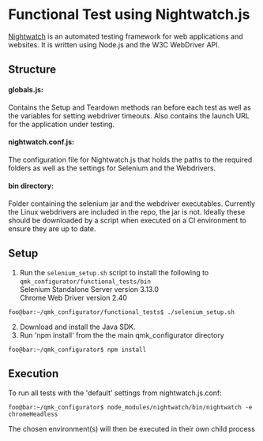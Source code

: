 # Functional Test using Nightwatch.js

[Nightwatch](http://nightwatchjs.org/) is an automated testing framework for web applications and websites. It is written using Node.js and the W3C WebDriver API. 

## Structure

#### globals.js:
Contains the Setup and Teardown methods ran before each test as well as the variables for setting webdriver timeouts. 
Also contains the launch URL for the application under testing.

#### nightwatch.conf.js:
The configuration file for Nightwatch.js that holds the paths to the required folders
as well as the settings for Selenium and the Webdrivers.
 
#### bin directory:
Folder containing the selenium jar and the webdriver executables. Currently the Linux webdrivers are included in the repo, the jar is not.
Ideally these should be downloaded by a script when executed on a CI environment to ensure they are up to date.

## Setup

1. Run the `selenium_setup.sh` script to install the following to `qmk_configurator/functional_tests/bin`  
            Selenium Standalone Server version 3.13.0  
            Chrome Web Driver version 2.40  

```
foo@bar:~/qmk_configurator/functional_tests$ ./selenium_setup.sh
```
2. Download and install the Java SDK. 
3. Run 'npm install'  from the the main qmk_configurator directory
```console
foo@bar:~/qmk_configurator$ npm install
```

## Execution

To run all tests with the 'default' settings from nightwatch.js.conf:

```console
foo@bar:~/qmk_configurator$ node_modules/nightwatch/bin/nightwatch -e chromeHeadless
```

The chosen environment(s) will then be executed in their own child process

